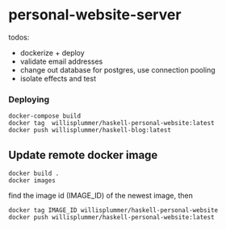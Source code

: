 # personal-website-server

todos:
- dockerize + deploy
- validate email addresses
- change out database for postgres, use connection  pooling
- isolate effects and test


### Deploying

```
docker-compose build
docker tag  willisplummer/haskell-personal-website:latest
docker push willisplummer/haskell-blog:latest
```

## Update remote docker image

```
docker build .
docker images
```
find the image id (IMAGE_ID) of the newest image, then

```
docker tag IMAGE_ID willisplummer/haskell-personal-website
docker push willisplummer/haskell-personal-website:latest
```
